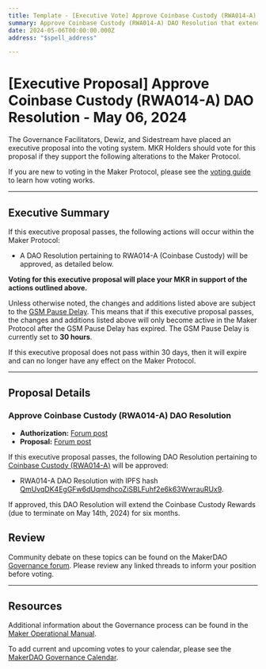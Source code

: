 ```yaml
---
title: Template - [Executive Vote] Approve Coinbase Custody (RWA014-A) DAO Resolution - May 06, 2024
summary: Approve Coinbase Custody (RWA014-A) DAO Resolution that extends the Coinbase Custody Rewards Program for six months.
date: 2024-05-06T00:00:00.000Z
address: "$spell_address"

---
```

# [Executive Proposal] Approve Coinbase Custody (RWA014-A) DAO Resolution - May 06, 2024

The Governance Facilitators, Dewiz, and Sidestream have placed an executive proposal into the voting system. MKR Holders should vote for this proposal if they support the following alterations to the Maker Protocol.

If you are new to voting in the Maker Protocol, please see the [voting guide](https://manual.makerdao.com/governance/voting-in-makerdao/on-chain-governance) to learn how voting works.

---

## Executive Summary

If this executive proposal passes, the following actions will occur within the Maker Protocol:

- A DAO Resolution pertaining to RWA014-A (Coinbase Custody) will be approved, as detailed below.

**Voting for this executive proposal will place your MKR in support of the actions outlined above.**

Unless otherwise noted, the changes and additions listed above are subject to the [GSM Pause Delay](https://manual.makerdao.com/parameter-index/core/param-gsm-pause-delay). This means that if this executive proposal passes, the changes and additions listed above will only become active in the Maker Protocol after the GSM Pause Delay has expired. The GSM Pause Delay is currently set to **30 hours**.

If this executive proposal does not pass within 30 days, then it will expire and can no longer have any effect on the Maker Protocol.

---

## Proposal Details

### Approve Coinbase Custody (RWA014-A) DAO Resolution

- **Authorization:** [Forum post](http://forum.makerdao.com/t/proposal-to-extend-coinbase-custody-rewards/24198/4)
- **Proposal:** [Forum post](https://forum.makerdao.com/t/proposal-to-extend-coinbase-custody-rewards/24198)

If this executive proposal passes, the following DAO Resolution pertaining to [Coinbase Custody (RWA014-A)](https://makerburn.com/#/collateral/RWA014-A) will be approved:

- RWA014-A DAO Resolution with IPFS hash [QmUvqDK4EgGFw6dUqmdhcoZiSBLFuhf2e6k63WwrauRUx9](https://ipfs.io/ipfs/QmUvqDK4EgGFw6dUqmdhcoZiSBLFuhf2e6k63WwrauRUx9).

If approved, this DAO Resolution will extend the Coinbase Custody Rewards (due to terminate on May 14th, 2024) for six months.

## Review

Community debate on these topics can be found on the MakerDAO [Governance forum](https://forum.makerdao.com/). Please review any linked threads to inform your position before voting.

---

## Resources

Additional information about the Governance process can be found in the [Maker Operational Manual](https://manual.makerdao.com).

To add current and upcoming votes to your calendar, please see the [MakerDAO Governance Calendar](https://manual.makerdao.com/makerdao/calendars/governance-calendar).